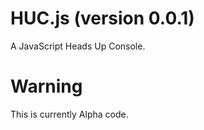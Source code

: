 HUC.js (version 0.0.1)
======================

A JavaScript Heads Up Console.

Warning
=======

This is currently Alpha code.
